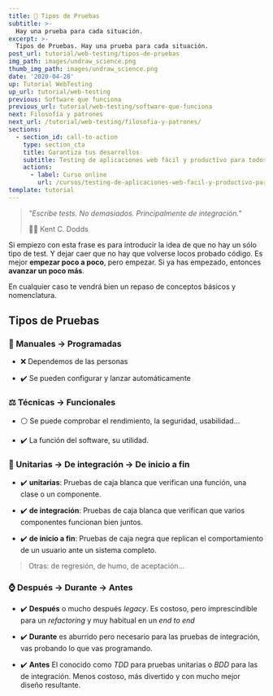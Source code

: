 ```yaml
---
title: 🔀 Tipos de Pruebas
subtitle: >-
  Hay una prueba para cada situación.
excerpt: >-
  Tipos de Pruebas. Hay una prueba para cada situación.
post_url: tutorial/web-testing/tipos-de-pruebas
img_path: images/undraw_science.png
thumb_img_path: images/undraw_science.png
date: '2020-04-28'
up: Tutorial WebTesting
up_url: tutorial/web-testing
previous: Software que funciona
previous_url: tutorial/web-testing/software-que-funciona
next: Filosofía y patrones
next_url: /tutorial/web-testing/filosofia-y-patrones/
sections:
  - section_id: call-to-action
    type: section_cta
    title: Garantiza tus desarrollos
    subtitle: Testing de aplicaciones web fácil y productivo para todos.
    actions:
      - label: Curso online
        url: /cursos/testing-de-aplicaciones-web-facil-y-productivo-para-todos/
template: tutorial
---
```


> _"Escribe tests. No demasiados. Principalmente de integración."_
>
> ✍🏼 Kent C. Dodds

Si empiezo con esta frase es para introducir la idea de que no hay un sólo tipo de test. Y dejar caer que no hay que volverse locos probado código. Es mejor **empezar poco a poco**, pero empezar. Si ya has empezado, entonces **avanzar un poco más**.

En cualquier caso te vendrá bien un repaso de conceptos básicos y nomenclatura.

## Tipos de Pruebas

### 🤖 Manuales -> Programadas

- ❌ Dependemos de las personas

- ✔️ Se pueden configurar y lanzar automáticamente

### ⚖ Técnicas -> Funcionales

- ⚪ Se puede comprobar el rendimiento, la seguridad, usabilidad...

- ✔️ La función del software, su utilidad.

### 🔎 Unitarias -> De integración -> De inicio a fin

- ✔️ **unitarias**: Pruebas de caja blanca que verifican una función, una clase o un componente.

- ✔️ **de integración**: Pruebas de caja blanca que verifican que varios componentes funcionan bien juntos.

- ✔️ **de inicio a fin**: Pruebas de caja negra que replican el comportamiento de un usuario ante un sistema completo.

> Otras: de regresión, de humo, de aceptación...

### ⌚ Después -> Durante -> Antes

- ✔️ **Después** o mucho después _legacy_. Es costoso, pero imprescindible para un _refactoring_ y muy habitual en un _end to end_

- ✔️ **Durante** es aburrido pero necesario para las pruebas de integración, vas probando lo que vas programando.

- ✔️ **Antes** El conocido como _TDD_ para pruebas unitarias o _BDD_ para las de integración. Menos costoso, más divertido y con mucho mejor diseño resultante.
